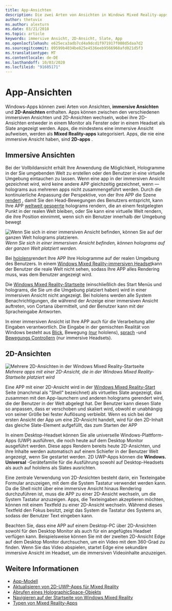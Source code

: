 ```yaml
---
title: App-Ansichten
description: Die zwei Arten von Ansichten in Windows Mixed Reality-apps sind immersive Ansichten und 2D-Ansichten.
author: thetuvix
ms.author: alexturn
ms.date: 03/21/2018
ms.topic: article
keywords: immersive Ansicht, 2D-Ansicht, Slate, App
ms.openlocfilehash: e625eca3adb7cd4a9dcd1f971917f008d5daa7d2
ms.sourcegitcommit: 09599b4034be825e4536eeb9566968afd021d5f3
ms.translationtype: MT
ms.contentlocale: de-DE
ms.lasthandoff: 10/03/2020
ms.locfileid: "91685171"
---
```

# <a name="app-views"></a>App-Ansichten

Windows-Apps können zwei Arten von Ansichten, **immersive Ansichten** und **2D-Ansichten** enthalten. Apps können zwischen den verschiedenen immersiven Ansichten und 2D-Ansichten wechseln, wobei ihre 2D-Ansichten entweder in einem Monitor als Fenster oder in einem Headset als Slate angezeigt werden. Apps, die mindestens eine immersive Ansicht aufweisen, werden als **Mixed Reality-apps** kategorisiert. Apps, die nie eine immersive Ansicht haben, sind **2D-apps** .

## <a name="immersive-views"></a>Immersive Ansichten

Bei der Vollbildansicht erhält Ihre Anwendung die Möglichkeit, Hologramme in der Sie umgebenden Welt zu erstellen oder den Benutzer in eine virtuelle Umgebung eintauchen zu lassen. Wenn eine app in der immersiven Ansicht gezeichnet wird, wird keine andere APP gleichzeitig gezeichnet, wenn &mdash; holograms aus mehreren apps nicht zusammengeführt werden. Durch die kontinuierliche Anpassung der Perspektive, von der Ihre APP die Szene [rendert](../develop/platform-capabilities-and-apis/rendering.md) , damit Sie den Head-Bewegungen des Benutzers entspricht, kann Ihre APP [weltweit gesperrte](coordinate-systems.md) holograms rendern, die an einem festgelegten Punkt in der realen Welt bleiben, oder Sie kann eine virtuelle Welt rendern, die ihre Position einnimmt, wenn sich ein Benutzer innerhalb der Umgebung bewegt

![Wenn Sie sich in einer immersiven Ansicht befinden, können Sie auf der ganzen Welt holograms platzieren.](images/designoverview-940px.jpg)<br>
*Wenn Sie sich in einer immersiven Ansicht befinden, können holograms auf der ganzen Welt platziert werden.*

Bei [hololens](https://docs.microsoft.com/hololens/hololens1-hardware)rendert Ihre APP Ihre Hologramme auf der realen Umgebung des Benutzers. In einem [Windows Mixed Reality-immersiven Headset](../discover/immersive-headset-hardware-details.md)kann der Benutzer die reale Welt nicht sehen, sodass Ihre APP alles Rendering muss, was dem Benutzer angezeigt wird.

Die [Windows Mixed Reality-Startseite](../discover/navigating-the-windows-mixed-reality-home.md) (einschließlich des Start Menüs und holograms, die Sie um die Umgebung platziert haben) wird in einer immersiven Ansicht nicht angezeigt. Bei hololens werden alle System Benachrichtigungen, die während der Anzeige einer immersiven Ansicht auftreten, von Cortana übermittelt, und der Benutzer kann mit der Spracheingabe Antworten.

In einer immersiven Ansicht ist Ihre APP auch für die Verarbeitung aller Eingaben verantwortlich. Die Eingabe in der gemischten Realität von Windows besteht aus [Blick](gaze-and-commit.md), Bewegung [(nur](gaze-and-commit.md#composite-gestures) hololens), [sprach](voice-input.md) -und [Bewegungs Controllern](motion-controllers.md) (nur immersive Headsets).

## <a name="2d-views"></a>2D-Ansichten

![Mehrere 2D-Ansichten in der Windows Mixed Reality-Startseite](images/teleportation-940px.png)<br>
*Mehrere apps mit einer 2D-Ansicht, die in der Windows Mixed Reality-Startseite platziert wird*

Eine APP mit einer 2D-Ansicht wird in der [Windows Mixed Reality-Start](../discover/navigating-the-windows-mixed-reality-home.md) Seite (manchmal als "Shell" bezeichnet) als virtuelles Slate angezeigt, das zusammen mit den App-launchern und anderen holograms gerendert wird, die der Benutzer in der Welt abgelegt hat. Der Benutzer kann diesen Slate so anpassen, dass er verschoben und skaliert wird, obwohl er unabhängig von seiner Größe bei fester Auflösung verbleibt. Wenn es sich bei der ersten Ansicht der App um eine 2D-Ansicht handelt, wird für den 2D-Inhalt das gleiche Slate-Element aufgefüllt, das zum Starten der APP

In einem Desktop-Headset können Sie alle universelle Windows-Plattform-Apps (UWP) ausführen, die noch heute auf dem Desktop Monitor ausgeführt werden. Diese apps Rendern bereits heute 2D-Ansichten, und ihre Inhalte werden automatisch auf einem Schiefer in der Benutzer Welt angezeigt, wenn Sie gestartet werden. 2D UWP-Apps können die **Windows. Universal** -Gerätefamilie für die Ausführung sowohl auf Desktop-Headsets als auch auf hololens als Slates ausrichten.

Eine zentrale Verwendung von 2D-Ansichten besteht darin, ein Texteingabe Formular anzuzeigen, mit dem die System Tastatur verwendet werden kann. Da die Shell nicht über eine immersive Ansicht hinaus Rendering durchzuführen ist, muss die APP zu einer 2D-Ansicht wechseln, um die System Tastatur anzuzeigen. Apps, die Texteingaben akzeptieren möchten, können mit einem Textfeld zu einer 2D-Ansicht wechseln. Während dieses Textfeld den Fokus besitzt, zeigt das System die Tastatur des Systems an, sodass der Benutzer Text eingeben kann.

Beachten Sie, dass eine APP auf einem Desktop-PC über 2D-Ansichten sowohl für den Desktop Monitor als auch für ein angefügtes Headset verfügen kann. Beispielsweise können Sie mit der zweiten 2D-Ansicht Edge auf dem Desktop Monitor durchsuchen, um ein Video mit dem 360-Grad zu finden. Wenn Sie das Video abspielen, startet Edge eine sekundäre immersive Ansicht im Headset, um die immersiven Videoinhalte anzuzeigen.

## <a name="see-also"></a>Weitere Informationen

* [App-Modell](app-model.md)
* [Aktualisieren von 2D-UWP-Apps für Mixed Reality](../develop/porting-apps/building-2d-apps.md)
* [Abrufen eines HolographicSpace-Objekts](../develop/native/getting-a-holographicspace.md)
* [Navigieren auf der Startseite von Windows Mixed Reality](../discover/navigating-the-windows-mixed-reality-home.md)
* [Typen von Mixed Reality-Apps](types-of-mixed-reality-apps.md)
